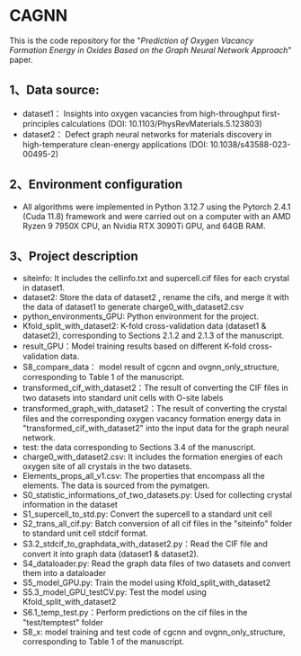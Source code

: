 # CAGNN
This is the code repository for the "_Prediction of Oxygen Vacancy Formation Energy in Oxides Based on the Graph Neural Network Approach_" paper.

## 1、Data source:
- dataset1：  Insights into oxygen vacancies from high-throughput first-principles calculations (DOI: 10.1103/PhysRevMaterials.5.123803)
- dataset2：  Defect graph neural networks for materials discovery in high-temperature clean-energy applications (DOI: 10.1038/s43588-023-00495-2)

## 2、Environment configuration
- All algorithms were implemented in Python 3.12.7 using the Pytorch 2.4.1 (Cuda 11.8) framework and were carried out on a computer with an AMD Ryzen 9 7950X CPU, an Nvidia RTX 3090Ti GPU, and 64GB RAM. 



## 3、Project description
- siteinfo:  It includes the cellinfo.txt and supercell.cif files for each crystal in dataset1.
- dataset2:  Store the data of dataset2 , rename the cifs, and merge it with the data of dataset1 to generate charge0_with_dataset2.csv
- python_environments_GPU: Python environment for the project.
- Kfold_split_with_dataset2: K-fold cross-validation data (dataset1 & dataset2), corresponding to Sections 2.1.2 and 2.1.3 of the manuscript.
- result_GPU：Model training results based on different K-fold cross-validation data.
- S8_compare_data： model result of cgcnn and ovgnn_only_structure, corresponding to Table 1 of the manuscript.
- transformed_cif_with_dataset2：The result of converting the CIF files in two datasets into standard unit cells with O-site labels
- transformed_graph_with_dataset2：The result of converting the crystal files and the corresponding oxygen vacancy formation energy data in "transformed_cif_with_dataset2" into the input data for the graph neural network.
- test: the data corresponding to Sections 3.4 of the manuscript.
- charge0_with_dataset2.csv:  It includes the formation energies of each oxygen site of all crystals in the two datasets.
- Elements_props_all_v1.csv:  The properties that encompass all the elements. The data is sourced from the pymatgen.
- S0_statistic_informations_of_two_datasets.py: Used for collecting crystal information in the dataset
- S1_supercell_to_std.py:  Convert the supercell to a standard unit cell
- S2_trans_all_cif.py:  Batch conversion of all cif files in the "siteinfo" folder to standard unit cell stdcif format.
- S3.2_stdcif_to_graphdata_with_dataset2.py：Read the CIF file and convert it into graph data (dataset1 & dataset2).
- S4_dataloader.py:  Read the graph data files of two datasets and convert them into a dataloader
- S5_model_GPU.py:  Train the model using Kfold_split_with_dataset2
- S5.3_model_GPU_testCV.py:  Test the model using Kfold_split_with_dataset2
- S6.1_temp_test.py：Perform predictions on the cif files in the "test/temptest" folder
- S8_x:  model training and test code of cgcnn and ovgnn_only_structure, corresponding to Table 1 of the manuscript.




